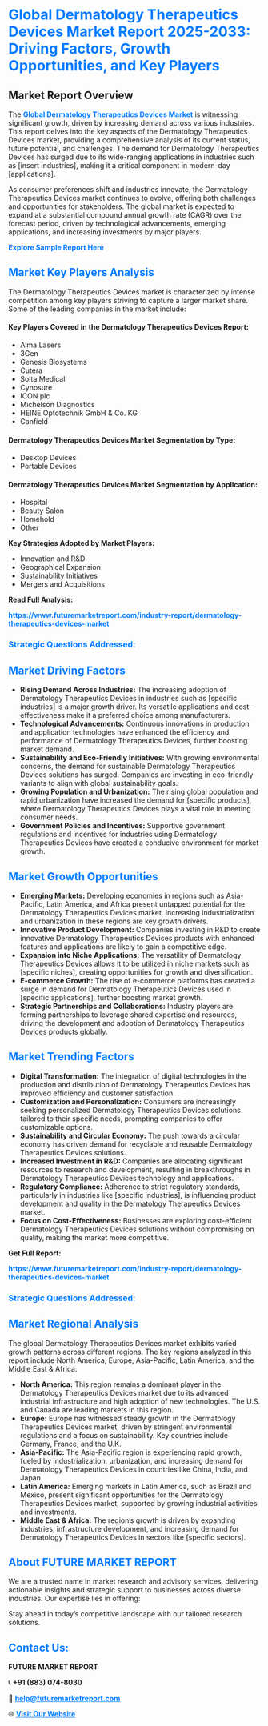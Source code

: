 <h1 style="color: #007BFF;">Global Dermatology Therapeutics Devices Market Report 2025-2033: Driving Factors, Growth Opportunities, and Key Players</h1>

<section id="overview">
<h2>Market Report Overview</h2>
<p>The <a href="https://www.futuremarketreport.com/industry-report/dermatology-therapeutics-devices-market" style="color: #007BFF; text-decoration: none;"><strong>Global Dermatology Therapeutics Devices Market</strong></a> is witnessing significant growth, driven by increasing demand across various industries. This report delves into the key aspects of the Dermatology Therapeutics Devices market, providing a comprehensive analysis of its current status, future potential, and challenges. The demand for Dermatology Therapeutics Devices has surged due to its wide-ranging applications in industries such as [insert industries], making it a critical component in modern-day [applications].</p>
<p>As consumer preferences shift and industries innovate, the Dermatology Therapeutics Devices market continues to evolve, offering both challenges and opportunities for stakeholders. The global market is expected to expand at a substantial compound annual growth rate (CAGR) over the forecast period, driven by technological advancements, emerging applications, and increasing investments by major players.</p>
</section>

<section id="overview">
<p><a href="https://www.futuremarketreport.com/request-sample/reportId=64801" style="color: #007BFF; text-decoration: none;"><strong>Explore Sample Report Here</strong></a></p>
</section>

<section id="key-players">
<h2 style="color: #007BFF;">Market Key Players Analysis</h2>
<p>The Dermatology Therapeutics Devices market is characterized by intense competition among key players striving to capture a larger market share. Some of the leading companies in the market include:</p>
<h4>Key Players Covered in the Dermatology Therapeutics Devices Report:</h4>
<ul><li>Alma Lasers</li><li>3Gen</li><li>Genesis Biosystems</li><li>Cutera</li><li>Solta Medical</li><li>Cynosure</li><li>ICON plc</li><li>Michelson Diagnostics</li><li>HEINE Optotechnik GmbH &amp; Co. KG</li><li>Canfield</li></ul>
<h4>Dermatology Therapeutics Devices Market Segmentation by Type:</h4>
<ul><li>Desktop Devices</li><li>Portable Devices</li></ul>

<h4>Dermatology Therapeutics Devices Market Segmentation by Application:</h4>
<ul><li>Hospital</li><li>Beauty Salon</li><li>Homehold</li><li>Other</li></ul>
<p><strong>Key Strategies Adopted by Market Players:</strong></p>
<ul>
<li>Innovation and R&D</li>
<li>Geographical Expansion</li>
<li>Sustainability Initiatives</li>
<li>Mergers and Acquisitions</li>
</ul>
</section>

<section>
<p><strong>Read Full Analysis: </strong></p><a href="https://www.futuremarketreport.com/industry-report/dermatology-therapeutics-devices-market" style="color: #007BFF; text-decoration: none;"><strong>https://www.futuremarketreport.com/industry-report/dermatology-therapeutics-devices-market</strong></a>
<h3 style="color: #007BFF;">Strategic Questions Addressed:</h3>
</section>

<section id="driving-factors">
<h2 style="color: #007BFF;">Market Driving Factors</h2>
<ul>
<li><strong>Rising Demand Across Industries:</strong> The increasing adoption of Dermatology Therapeutics Devices in industries such as [specific industries] is a major growth driver. Its versatile applications and cost-effectiveness make it a preferred choice among manufacturers.</li>
<li><strong>Technological Advancements:</strong> Continuous innovations in production and application technologies have enhanced the efficiency and performance of Dermatology Therapeutics Devices, further boosting market demand.</li>
<li><strong>Sustainability and Eco-Friendly Initiatives:</strong> With growing environmental concerns, the demand for sustainable Dermatology Therapeutics Devices solutions has surged. Companies are investing in eco-friendly variants to align with global sustainability goals.</li>
<li><strong>Growing Population and Urbanization:</strong> The rising global population and rapid urbanization have increased the demand for [specific products], where Dermatology Therapeutics Devices plays a vital role in meeting consumer needs.</li>
<li><strong>Government Policies and Incentives:</strong> Supportive government regulations and incentives for industries using Dermatology Therapeutics Devices have created a conducive environment for market growth.</li>
</ul>
</section>

<section id="growth-opportunities">
<h2 style="color: #007BFF;">Market Growth Opportunities</h2>
<ul>
<li><strong>Emerging Markets:</strong> Developing economies in regions such as Asia-Pacific, Latin America, and Africa present untapped potential for the Dermatology Therapeutics Devices market. Increasing industrialization and urbanization in these regions are key growth drivers.</li>
<li><strong>Innovative Product Development:</strong> Companies investing in R&D to create innovative Dermatology Therapeutics Devices products with enhanced features and applications are likely to gain a competitive edge.</li>
<li><strong>Expansion into Niche Applications:</strong> The versatility of Dermatology Therapeutics Devices allows it to be utilized in niche markets such as [specific niches], creating opportunities for growth and diversification.</li>
<li><strong>E-commerce Growth:</strong> The rise of e-commerce platforms has created a surge in demand for Dermatology Therapeutics Devices used in [specific applications], further boosting market growth.</li>
<li><strong>Strategic Partnerships and Collaborations:</strong> Industry players are forming partnerships to leverage shared expertise and resources, driving the development and adoption of Dermatology Therapeutics Devices products globally.</li>
</ul>
</section>

<section id="trending-factors">
<h2 style="color: #007BFF;">Market Trending Factors</h2>
<ul>
<li><strong>Digital Transformation:</strong> The integration of digital technologies in the production and distribution of Dermatology Therapeutics Devices has improved efficiency and customer satisfaction.</li>
<li><strong>Customization and Personalization:</strong> Consumers are increasingly seeking personalized Dermatology Therapeutics Devices solutions tailored to their specific needs, prompting companies to offer customizable options.</li>
<li><strong>Sustainability and Circular Economy:</strong> The push towards a circular economy has driven demand for recyclable and reusable Dermatology Therapeutics Devices solutions.</li>
<li><strong>Increased Investment in R&D:</strong> Companies are allocating significant resources to research and development, resulting in breakthroughs in Dermatology Therapeutics Devices technology and applications.</li>
<li><strong>Regulatory Compliance:</strong> Adherence to strict regulatory standards, particularly in industries like [specific industries], is influencing product development and quality in the Dermatology Therapeutics Devices market.</li>
<li><strong>Focus on Cost-Effectiveness:</strong> Businesses are exploring cost-efficient Dermatology Therapeutics Devices solutions without compromising on quality, making the market more competitive.</li>
</ul>
</section>

<section>
<p><strong>Get Full Report: </strong></p><a href="https://www.futuremarketreport.com/industry-report/dermatology-therapeutics-devices-market" style="color: #007BFF; text-decoration: none;"><strong>https://www.futuremarketreport.com/industry-report/dermatology-therapeutics-devices-market</strong></a>
<h3 style="color: #007BFF;">Strategic Questions Addressed:</h3>
</section>


<section id="regional-analysis">
<h2 style="color: #007BFF;">Market Regional Analysis</h2>
<p>The global Dermatology Therapeutics Devices market exhibits varied growth patterns across different regions. The key regions analyzed in this report include North America, Europe, Asia-Pacific, Latin America, and the Middle East & Africa:</p>
<ul>
<li><strong>North America:</strong> This region remains a dominant player in the Dermatology Therapeutics Devices market due to its advanced industrial infrastructure and high adoption of new technologies. The U.S. and Canada are leading markets in this region.</li>
<li><strong>Europe:</strong> Europe has witnessed steady growth in the Dermatology Therapeutics Devices market, driven by stringent environmental regulations and a focus on sustainability. Key countries include Germany, France, and the U.K.</li>
<li><strong>Asia-Pacific:</strong> The Asia-Pacific region is experiencing rapid growth, fueled by industrialization, urbanization, and increasing demand for Dermatology Therapeutics Devices in countries like China, India, and Japan.</li>
<li><strong>Latin America:</strong> Emerging markets in Latin America, such as Brazil and Mexico, present significant opportunities for the Dermatology Therapeutics Devices market, supported by growing industrial activities and investments.</li>
<li><strong>Middle East & Africa:</strong> The region’s growth is driven by expanding industries, infrastructure development, and increasing demand for Dermatology Therapeutics Devices in sectors like [specific sectors].</li>
</ul>
</section>

<footer>
<h2 style="color: #007BFF;">About FUTURE MARKET REPORT</h2>
<p>We are a trusted name in market research and advisory services, delivering actionable insights and strategic support to businesses across diverse industries. Our expertise lies in offering:</p>

<p>Stay ahead in today’s competitive landscape with our tailored research solutions.</p>

<h2 style="color: #007BFF;">Contact Us:</h2>
<p><strong>FUTURE MARKET REPORT</strong></p>
<p>📞 <strong>+91 (883) 074-8030</strong></p>
<p>📧 <strong><a href="mailto:help@futuremarketreport.com" style="color: #007BFF;">help@futuremarketreport.com</a></strong></p>
<p>🌐 <strong><a href="https://www.futuremarketreport.com/" style="color: #007BFF;">Visit Our Website</a></strong></p>
</footer>